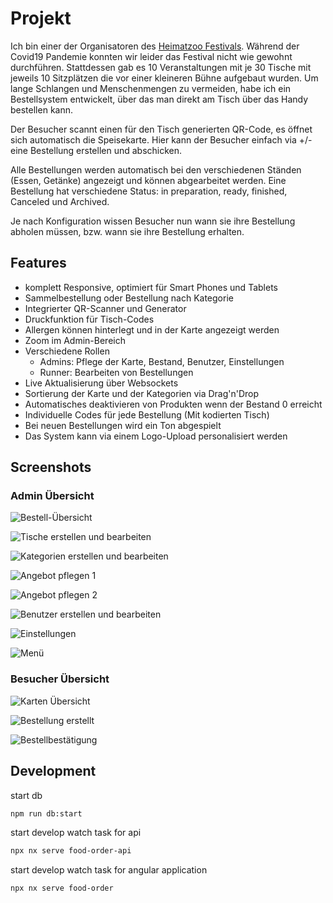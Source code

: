 # Projekt

Ich bin einer der Organisatoren des [Heimatzoo Festivals](https://www.heimatzoo.de/). Während der Covid19 Pandemie konnten wir leider das Festival nicht wie gewohnt durchführen. Stattdessen gab es 10 Veranstaltungen mit je 30 Tische mit jeweils 10 Sitzplätzen die vor einer kleineren Bühne aufgebaut wurden. Um lange Schlangen und Menschenmengen zu vermeiden, habe ich ein Bestellsystem entwickelt, über das man direkt am Tisch über das Handy bestellen kann.

Der Besucher scannt einen für den Tisch generierten QR-Code, es öffnet sich automatisch die Speisekarte. Hier kann der Besucher einfach via +/- eine Bestellung erstellen und abschicken.

Alle Bestellungen werden automatisch bei den verschiedenen Ständen (Essen, Getänke) angezeigt und können abgearbeitet werden. Eine Bestellung hat verschiedene Status: in preparation, ready, finished, Canceled und Archived.

Je nach Konfiguration wissen Besucher nun wann sie ihre Bestellung abholen müssen, bzw. wann sie ihre Bestellung erhalten. 

## Features
- komplett Responsive, optimiert für Smart Phones und Tablets
- Sammelbestellung oder Bestellung nach Kategorie
- Integrierter QR-Scanner und Generator
- Druckfunktion für Tisch-Codes
- Allergen können hinterlegt und in der Karte angezeigt werden
- Zoom im Admin-Bereich
- Verschiedene Rollen
  - Admins: Pflege der Karte, Bestand, Benutzer, Einstellungen
  - Runner: Bearbeiten von Bestellungen
- Live Aktualisierung über Websockets
- Sortierung der Karte und der Kategorien via Drag'n'Drop
- Automatisches deaktivieren von Produkten wenn der Bestand 0 erreicht
- Individuelle Codes für jede Bestellung (Mit kodierten Tisch)
- Bei neuen Bestellungen wird ein Ton abgespielt
- Das System kann via einem Logo-Upload personalisiert werden


## Screenshots

### Admin Übersicht

![Bestell-Übersicht](./screenshots/screenshot-localhost_4435-2022.01.16-19_47_52.png)

![Tische erstellen und bearbeiten](./screenshots/screenshot-localhost_4435-2022.01.16-19_48_38.png)

![Kategorien erstellen und bearbeiten](./screenshots/screenshot-localhost_4435-2022.01.16-19_49_43.png)

![Angebot pflegen 1](./screenshots/screenshot-localhost_4435-2022.01.16-19_50_07.png)

![Angebot pflegen 2](./screenshots/screenshot-localhost_4435-2022.01.16-19_50_38.png)

![Benutzer erstellen und bearbeiten](./screenshots/screenshot-localhost_4435-2022.01.16-19_51_25.png)

![Einstellungen](./screenshots/screenshot-localhost_4435-2022.01.16-19_51_47.png)

![Menü](./screenshots/screenshot-localhost_4435-2022.01.16-19_53_36.png)
### Besucher Übersicht

![Karten Übersicht](./screenshots/screenshot-localhost_4435-2022.01.16-19_52_18.png)

![Bestellung erstellt](./screenshots/screenshot-localhost_4435-2022.01.16-19_52_48.png)

![Bestellbestätigung](./screenshots/2022-01-16_19-53.png)



## Development

start db
```bash
npm run db:start
```

start develop watch task for api
```bash
npx nx serve food-order-api
```

start develop watch task for angular application
```bash
npx nx serve food-order
```
